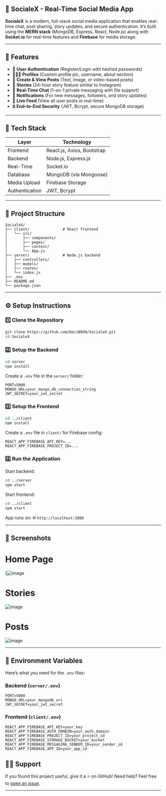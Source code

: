 ## 📱 SocialeX - Real-Time Social Media App

**SocialeX** is a modern, full-stack social media application that enables real-time chat, post sharing, story updates, and secure authentication. It’s built using the **MERN stack** (MongoDB, Express, React, Node.js) along with **Socket.io** for real-time features and **Firebase** for media storage.

---

## 🚀 Features

* 🔐 **User Authentication** (Register/Login with hashed passwords)
* 🧑‍🤝‍🧑 **Profiles** (Custom profile pic, username, about section)
* 📝 **Create & View Posts** (Text, image, or video-based posts)
* 📸 **Stories** (24-hour story feature similar to Instagram)
* 💬 **Real-Time Chat** (1-on-1 private messaging with file support)
* 🔔 **Notifications** (For new messages, followers, and story updates)
* 🔄 **Live Feed** (View all user posts in real-time)
* 🔒 **End-to-End Security** (JWT, Bcrypt, secure MongoDB storage)

---

## 🧰 Tech Stack

| Layer          | Technology                 |
| -------------- | -------------------------- |
| Frontend       | React.js, Axios, Bootstrap |
| Backend        | Node.js, Express.js        |
| Real-Time      | Socket.io                  |
| Database       | MongoDB (via Mongoose)     |
| Media Upload   | Firebase Storage           |
| Authentication | JWT, Bcrypt                |

---

## 📂 Project Structure

```
SocialeX/
├── client/               # React frontend
│   └── src/
│       ├── components/
│       ├── pages/
│       ├── context/
│       └── App.js
├── server/               # Node.js backend
│   ├── controllers/
│   ├── models/
│   ├── routes/
│   └── index.js
├── .env
├── README.md
└── package.json
```

---

## ⚙️ Setup Instructions

### 1️⃣ Clone the Repository

```bash
git clone https://github.com/HariN999/SocialeX.git
cd SocialeX
```

### 2️⃣ Setup the Backend

```bash
cd server
npm install
```

Create a `.env` file in the `server/` folder:

```
PORT=5000
MONGO_URL=your_mongo_db_connection_string
JWT_SECRET=your_jwt_secret
```

### 3️⃣ Setup the Frontend

```bash
cd ../client
npm install
```

Create a `.env` file in `client/` for Firebase config:

```
REACT_APP_FIREBASE_API_KEY=...
REACT_APP_FIREBASE_PROJECT_ID=...
```

### 4️⃣ Run the Application

Start backend:

```bash
cd ../server
npm start
```

Start frontend:

```bash
cd ../client
npm start
```

App runs on:
🌐 `http://localhost:3000`

---

## 📸 Screenshots

# Home Page

(![image](https://github.com/user-attachments/assets/6020e04b-0960-4baf-8e26-897fc535e135)

# Stories
![image](https://github.com/user-attachments/assets/f8330ac3-5a30-4a0e-94a4-2cd143a2ad9c)

# Posts
![image](https://github.com/user-attachments/assets/66a1b41b-71bc-41de-86fc-d9a7fbeb9a3f)

---

## 🔐 Environment Variables

Here’s what you need for the `.env` files:

### Backend (`server/.env`)

```
PORT=5000
MONGO_URL=your_mongodb_uri
JWT_SECRET=your_jwt_secret
```

### Frontend (`client/.env`)

```
REACT_APP_FIREBASE_API_KEY=your_key
REACT_APP_FIREBASE_AUTH_DOMAIN=your_auth_domain
REACT_APP_FIREBASE_PROJECT_ID=your_project_id
REACT_APP_FIREBASE_STORAGE_BUCKET=your_bucket
REACT_APP_FIREBASE_MESSAGING_SENDER_ID=your_sender_id
REACT_APP_FIREBASE_APP_ID=your_app_id
```

## 🙋‍♂️ Support

If you found this project useful, give it a ⭐ on GitHub!
Need help? Feel free to [open an issue](https://github.com/HariN999/SocialeX/issues).

---
